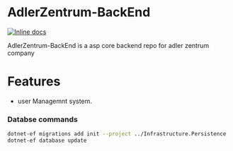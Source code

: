 # AdlerZentrum-BackEnd
 
[![Inline docs](http://inch-ci.org/github/Devsquares/AdlerZentrum-BackEnd.svg?branch=main)](http://inch-ci.org/github/Devsquares/AdlerZentrum-BackEnd)


AdlerZentrum-BackEnd is a asp core backend repo for adler zentrum company

# Features

  - user Managemnt system.

### Databse commands 

```sh
dotnet-ef migrations add init --project ../Infrastructure.Persistence
dotnet-ef database update
```

  
